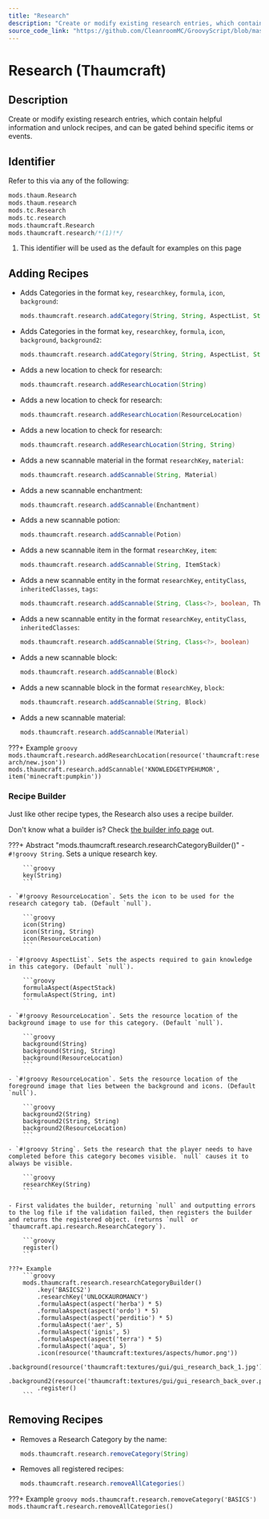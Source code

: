 ```yaml
---
title: "Research"
description: "Create or modify existing research entries, which contain helpful information and unlock recipes, and can be gated behind specific items or events."
source_code_link: "https://github.com/CleanroomMC/GroovyScript/blob/master/src/main/java/com/cleanroommc/groovyscript/compat/mods/thaumcraft/Research.java"
---
```


# Research (Thaumcraft)

## Description

Create or modify existing research entries, which contain helpful information and unlock recipes, and can be gated behind specific items or events.

## Identifier

Refer to this via any of the following:

```groovy hl_lines="6"
mods.thaum.Research
mods.thaum.research
mods.tc.Research
mods.tc.research
mods.thaumcraft.Research
mods.thaumcraft.research/*(1)!*/
```

1. This identifier will be used as the default for examples on this page

## Adding Recipes

- Adds Categories in the format `key`, `researchkey`, `formula`, `icon`, `background`:

    ```groovy
    mods.thaumcraft.research.addCategory(String, String, AspectList, String, String)
    ```

- Adds Categories in the format `key`, `researchkey`, `formula`, `icon`, `background`, `background2`:

    ```groovy
    mods.thaumcraft.research.addCategory(String, String, AspectList, String, String, String)
    ```

- Adds a new location to check for research:

    ```groovy
    mods.thaumcraft.research.addResearchLocation(String)
    ```

- Adds a new location to check for research:

    ```groovy
    mods.thaumcraft.research.addResearchLocation(ResourceLocation)
    ```

- Adds a new location to check for research:

    ```groovy
    mods.thaumcraft.research.addResearchLocation(String, String)
    ```

- Adds a new scannable material in the format `researchKey`, `material`:

    ```groovy
    mods.thaumcraft.research.addScannable(String, Material)
    ```

- Adds a new scannable enchantment:

    ```groovy
    mods.thaumcraft.research.addScannable(Enchantment)
    ```

- Adds a new scannable potion:

    ```groovy
    mods.thaumcraft.research.addScannable(Potion)
    ```

- Adds a new scannable item in the format `researchKey`, `item`:

    ```groovy
    mods.thaumcraft.research.addScannable(String, ItemStack)
    ```

- Adds a new scannable entity in the format `researchKey`, `entityClass`, `inheritedClasses`, `tags`:

    ```groovy
    mods.thaumcraft.research.addScannable(String, Class<?>, boolean, ThaumcraftApi.EntityTagsNBT)
    ```

- Adds a new scannable entity in the format `researchKey`, `entityClass`, `inheritedClasses`:

    ```groovy
    mods.thaumcraft.research.addScannable(String, Class<?>, boolean)
    ```

- Adds a new scannable block:

    ```groovy
    mods.thaumcraft.research.addScannable(Block)
    ```

- Adds a new scannable block in the format `researchKey`, `block`:

    ```groovy
    mods.thaumcraft.research.addScannable(String, Block)
    ```

- Adds a new scannable material:

    ```groovy
    mods.thaumcraft.research.addScannable(Material)
    ```

???+ Example
    ```groovy
    mods.thaumcraft.research.addResearchLocation(resource('thaumcraft:research/new.json'))
    mods.thaumcraft.research.addScannable('KNOWLEDGETYPEHUMOR', item('minecraft:pumpkin'))
    ```

### Recipe Builder

Just like other recipe types, the Research also uses a recipe builder.

Don't know what a builder is? Check [the builder info page](../../../groovy/builder.md) out.

???+ Abstract "mods.thaumcraft.research.researchCategoryBuilder()"
    - `#!groovy String`. Sets a unique research key.

        ```groovy
        key(String)
        ```

    - `#!groovy ResourceLocation`. Sets the icon to be used for the research category tab. (Default `null`).

        ```groovy
        icon(String)
        icon(String, String)
        icon(ResourceLocation)
        ```

    - `#!groovy AspectList`. Sets the aspects required to gain knowledge in this category. (Default `null`).

        ```groovy
        formulaAspect(AspectStack)
        formulaAspect(String, int)
        ```

    - `#!groovy ResourceLocation`. Sets the resource location of the background image to use for this category. (Default `null`).

        ```groovy
        background(String)
        background(String, String)
        background(ResourceLocation)
        ```

    - `#!groovy ResourceLocation`. Sets the resource location of the foreground image that lies between the background and icons. (Default `null`).

        ```groovy
        background2(String)
        background2(String, String)
        background2(ResourceLocation)
        ```

    - `#!groovy String`. Sets the research that the player needs to have completed before this category becomes visible. `null` causes it to always be visible.

        ```groovy
        researchKey(String)
        ```

    - First validates the builder, returning `null` and outputting errors to the log file if the validation failed, then registers the builder and returns the registered object. (returns `null` or `thaumcraft.api.research.ResearchCategory`).

        ```groovy
        register()
        ```

    ???+ Example
        ```groovy
        mods.thaumcraft.research.researchCategoryBuilder()
            .key('BASICS2')
            .researchKey('UNLOCKAUROMANCY')
            .formulaAspect(aspect('herba') * 5)
            .formulaAspect(aspect('ordo') * 5)
            .formulaAspect(aspect('perditio') * 5)
            .formulaAspect('aer', 5)
            .formulaAspect('ignis', 5)
            .formulaAspect(aspect('terra') * 5)
            .formulaAspect('aqua', 5)
            .icon(resource('thaumcraft:textures/aspects/humor.png'))
            .background(resource('thaumcraft:textures/gui/gui_research_back_1.jpg'))
            .background2(resource('thaumcraft:textures/gui/gui_research_back_over.png'))
            .register()
        ```



## Removing Recipes

- Removes a Research Category by the name:

    ```groovy
    mods.thaumcraft.research.removeCategory(String)
    ```

- Removes all registered recipes:

    ```groovy
    mods.thaumcraft.research.removeAllCategories()
    ```

???+ Example
    ```groovy
    mods.thaumcraft.research.removeCategory('BASICS')
    mods.thaumcraft.research.removeAllCategories()
    ```
